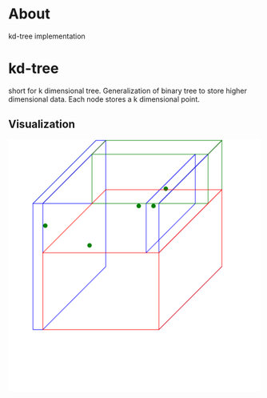 # About

kd-tree implementation

# kd-tree

short for k dimensional tree. Generalization of binary tree to store higher dimensional data. Each node stores a k dimensional point.

## Visualization

![kd-tree for k = 3](out.svg)